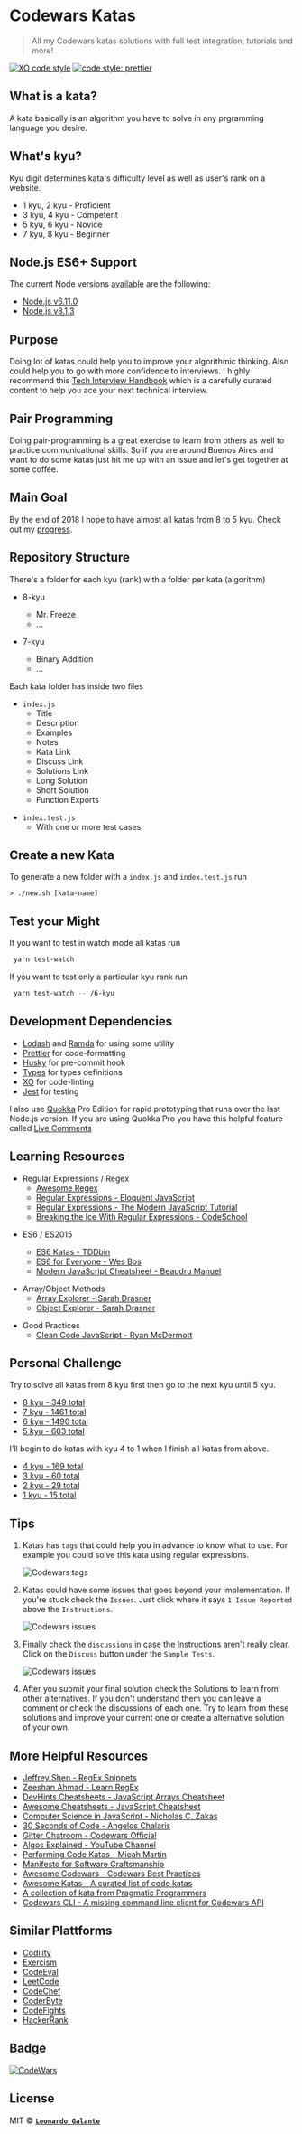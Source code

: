 # Codewars Katas

> All my Codewars katas solutions with full test integration, tutorials and more!

[![XO code style](https://img.shields.io/badge/code_style-XO-5ed9c7.svg?style=flat-square)](https://github.com/sindresorhus/xo) [![code style: prettier](https://img.shields.io/badge/code_style-prettier-ff69b4.svg?style=flat-square)](https://github.com/prettier/prettier)

## What is a kata?

A kata basically is an algorithm you have to solve in any prgramming language you desire.

## What's kyu?

Kyu digit determines kata's difficulty level as well as user's rank on a website.

* 1 kyu, 2 kyu - Proficient
* 3 kyu, 4 kyu - Competent
* 5 kyu, 6 kyu - Novice
* 7 kyu, 8 kyu - Beginner

## Node.js ES6+ Support

The current Node versions [available](https://github.com/Codewars/codewars.com/wiki/Language-JavaScript) are the following:

* [Node.js v6.11.0](https://kangax.github.io/compat-table/es6/#node6_5)
* [Node.js v8.1.3](https://kangax.github.io/compat-table/es6/#node8_7)

## Purpose

Doing lot of katas could help you to improve your algorithmic thinking. Also could help you to go with more confidence to interviews. I highly recommend this [Tech Interview Handbook](https://github.com/yangshun/tech-interview-handbook) which is a carefully curated content to help you ace your next technical interview.

## Pair Programming

Doing pair-programming is a great exercise to learn from others as well to practice communicational skills. So if you are around Buenos Aires and want to do some katas just hit me up with an issue and let's get together at some coffee.

## Main Goal

By the end of 2018 I hope to have almost all katas from 8 to 5 kyu. Check out my [progress](https://codewars-progress.now.sh).

## Repository Structure

There's a folder for each kyu (rank) with a folder per kata (algorithm)

* 8-kyu

  * Mr. Freeze
  * ...

* 7-kyu
  * Binary Addition
  * ...

Each kata folder has inside two files

* `index.js`
  * Title
  * Description
  * Examples
  * Notes
  * Kata Link
  * Discuss Link
  * Solutions Link
  * Long Solution
  * Short Solution
  * Function Exports

- `index.test.js`
  * With one or more test cases

## Create a new Kata

To generate a new folder with a `index.js` and `index.test.js` run

`> ./new.sh [kata-name]`

## Test your Might

If you want to test in watch mode all katas run

```bash
 yarn test-watch
```

If you want to test only a particular kyu rank run

```bash
 yarn test-watch -- /6-kyu
```

## Development Dependencies

* [Lodash](https://github.com/lodash/lodash) and [Ramda](https://github.com/ramda/ramda) for using some utility
* [Prettier](https://github.com/prettier/prettier) for code-formatting
* [Husky](https://github.com/typicode/husky) for pre-commit hook
* [Types](https://www.npmjs.com/package/@types/jest) for types definitions
* [XO](https://github.com/sindresorhus/xo) for code-linting
* [Jest](https://github.com/facebook/jest) for testing

I also use [Quokka](https://quokkajs.com) Pro Edition for rapid prototyping that runs over the last Node.js version.
If you are using Quokka Pro you have this helpful feature called [Live Comments](https://medium.com/@artem.govorov/using-live-code-comments-to-quickly-measure-code-performance-with-wallaby-js-and-quokka-js-7931a896133)

## Learning Resources

* Regular Expressions / Regex
  * [Awesome Regex](https://github.com/aloisdg/awesome-regex)
  * [Regular Expressions - Eloquent JavaScript](https://eloquentjavascript.net/09_regexp.html)
  * [Regular Expressions - The Modern JavaScript Tutorial](https://javascript.info/regexp-introduction)
  * [Breaking the Ice With Regular Expressions - CodeSchool](https://www.codeschool.com/courses/breaking-the-ice-with-regular-expressions)

- ES6 / ES2015

  * [ES6 Katas - TDDbin](http://es6katas.org)
  * [ES6 for Everyone - Wes Bos](https://es6.io)
  * [Modern JavaScript Cheatsheet - Beaudru Manuel](https://github.com/mbeaudru/modern-js-cheatsheet)

* Array/Object Methods
  * [Array Explorer - Sarah Drasner](https://sdras.github.io/array-explorer)
  * [Object Explorer - Sarah Drasner](https://sdras.github.io/object-explorer)

- Good Practices
  * [Clean Code JavaScript - Ryan McDermott](https://github.com/ryanmcdermott/clean-code-javascript)

## Personal Challenge

Try to solve all katas from 8 kyu first then go to the next kyu until 5 kyu.

* [8 kyu - 349 total](https://www.codewars.com/kata/search/my-languages?q=&r%5B%5D=-8&xids=completed&beta=false&order_by=total_completed+desc)
* [7 kyu - 1461 total](https://www.codewars.com/kata/search/my-languages?q=&r%5B%5D=-7&xids=completed&beta=false&order_by=total_completed+desc)
* [6 kyu - 1490 total](https://www.codewars.com/kata/search/my-languages?q=&r%5B%5D=-6&xids=completed&beta=false&order_by=total_completed+desc)
* [5 kyu - 603 total](https://www.codewars.com/kata/search/my-languages?q=&r%5B%5D=-5&xids=completed&beta=false&order_by=total_completed+desc)

I'll begin to do katas with kyu 4 to 1 when I finish all katas from above.

* [4 kyu - 169 total](https://www.codewars.com/kata/search/my-languages?q=&r%5B%5D=-4&xids=completed&beta=false&order_by=total_completed+desc)
* [3 kyu - 60 total](https://www.codewars.com/kata/search/my-languages?q=&r%5B%5D=-3&xids=completed&beta=false&order_by=total_completed+desc)
* [2 kyu - 29 total](https://www.codewars.com/kata/search/my-languages?q=&r%5B%5D=-2&xids=completed&beta=false&order_by=total_completed+desc)
* [1 kyu - 15 total](https://www.codewars.com/kata/search/my-languages?q=&r%5B%5D=-1&xids=completed&beta=false&order_by=total_completed+desc)

## Tips

1.  Katas has `tags` that could help you in advance to know what to use.
    For example you could solve this kata using regular expressions.

    ![Codewars tags](https://image.ibb.co/ekxm96/www_codewars_com_kata_search_my_languages_q_r_7_xids_completed_beta_false_order_by_total_completed_desc.png)

2.  Katas could have some issues that goes beyond your implementation. If you're stuck check the `Issues`.
    Just click where it says `1 Issue Reported` above the `Instructions`.

    ![Codewars issues](https://image.ibb.co/b65pU6/www_codewars_com_kata_sort_the_gift_code_train_javascript.png)

3.  Finally check the `discussions` in case the Instructions aren't really clear.
    Click on the `Discuss` button under the `Sample Tests`.

    ![Codewars issues](https://image.ibb.co/j6okmm/www_codewars_com_kata_sort_the_gift_code_train_javascript_1.png)

4.  After you submit your final solution check the Solutions to learn from other alternatives. If you don't understand them you can leave a comment or check the discussions of each one. Try to learn from these solutions and improve your current one or create a alternative solution of your own.

## More Helpful Resources

* [Jeffrey Shen - RegEx Snippets](https://github.com/jeffreyshen19/RegEx-Snippets)
* [Zeeshan Ahmad - Learn RegEx](https://github.com/zeeshanu/learn-regex)
* [DevHints Cheatsheets - JavaScript Arrays Cheatsheet](https://devhints.io/js-array)
* [Awesome Cheatsheets - JavaScript Cheatsheet](https://github.com/LeCoupa/awesome-cheatsheets/blob/master/languages/javascript.js)
* [Computer Science in JavaScript - Nicholas C. Zakas](https://github.com/nzakas/computer-science-in-javascript)
* [30 Seconds of Code - Angelos Chalaris](https://github.com/Chalarangelo/30-seconds-of-code)
* [Gitter Chatroom - Codewars Official](https://gitter.im/Codewars/codewars.com)
* [Algos Explained - YouTube Channel](https://www.youtube.com/channel/UCwsRKWt23kxOL1Fb73i0uUg/videos)
* [Performing Code Katas - Micah Martin](https://8thlight.com/blog/micah-martin/2013/05/28/performing-code-katas.html)
* [Manifesto for Software Craftsmanship](http://manifesto.softwarecraftsmanship.org)
* [Awesome Codewars - Codewars Best Practices](https://github.com/dwqs/awesome-codewars/blob/master/summary.md)
* [Awesome Katas - A curated list of code katas](https://github.com/gamontal/awesome-katas)
* [A collection of kata from Pragmatic Programmers](http://codekata.pragprog.co)
* [Codewars CLI - A missing command line client for Codewars API](https://github.com/shime/codewars)

## Similar Plattforms

* [Codility](https://codility.com)
* [Exercism](http://exercism.io)
* [CodeEval](https://www.codeeval.com)
* [LeetCode](https://leetcode.com)
* [CodeChef](https://www.codechef.com)
* [CoderByte](https://coderbyte.com)
* [CodeFights](https://codefights.com)
* [HackerRank](https://www.hackerrank.com)

## Badge

[![CodeWars](https://www.codewars.com/users/lndgalante/badges/small)](https://www.codewars.com/users/lndgalante 'My Honor Badge')

## License

MIT © **[`Leonardo Galante`](https://leonardogalante.com)**
